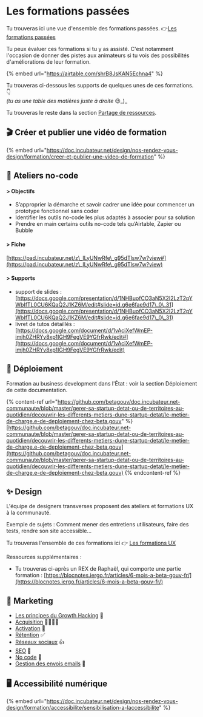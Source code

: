 # Les formations passées

Tu trouveras ici une vue d'ensemble des formations passées. 👉[Les formations passées](https://airtable.com/shrB8JsKAN5Echna4)

Tu peux évaluer ces formations si tu y as assisté. C'est notamment l'occasion de donner des pistes aux animateurs si tu vois des possibilités d'améliorations de leur formation.

{% embed url="https://airtable.com/shrB8JsKAN5Echna4" %}

Tu trouveras ci-dessous les supports de quelques unes de ces formations. 👇\
_(tu as une table des matières juste à droite_ 😉\_)\_

Tu trouveras le reste dans la section [Partage de ressources](../partage-de-ressources.md).

## 🎬 Créer et publier une vidéo de formation

{% embed url="https://doc.incubateur.net/design/nos-rendez-vous-design/formation/creer-et-publier-une-video-de-formation" %}

## 🤖 Ateliers no-code

#### > Objectifs

* S’approprier la démarche et sa~~v~~oir cadrer une idée pour commencer un prototype fonctionnel sans coder
* Identifier les outils no-code les plus adaptés à associer pour sa solution
* Prendre en main certains outils no-code tels qu’Airtable, Zapier ou Bubble

#### > Fiche

[https://pad.incubateur.net/z\_ILyUNwRfe\_g95dTlsw7w?view#](https://pad.incubateur.net/z\_ILyUNwRfe\_g95dTlsw7w?view)

#### > Supports

* support de slides : [https://docs.google.com/presentation/d/1NHBuofCO3aN5X2I2LzT2pYWbIfTL0CU6KQaQ2J1KZ6M/edit#slide=id.g6e6fae9d17\_0\_31](https://docs.google.com/presentation/d/1NHBuofCO3aN5X2I2LzT2pYWbIfTL0CU6KQaQ2J1KZ6M/edit#slide=id.g6e6fae9d17\_0\_31)
* livret de tutos détaillés : [https://docs.google.com/document/d/1vAciXefWmEP-imjh0ZHRYv8xp1IGH9FegVE9YGfrRwk/edit#](https://docs.google.com/document/d/1vAciXefWmEP-imjh0ZHRYv8xp1IGH9FegVE9YGfrRwk/edit)

## 🚀 Déploiement

Formation au business development dans l'État : voir la section Déploiement de cette documentation.

{% content-ref url="https://github.com/betagouv/doc.incubateur.net-communaute/blob/master/gerer-sa-startup-detat-ou-de-territoires-au-quotidien/decouvrir-les-differents-metiers-dune-startup-detat/le-metier-de-charge.e-de-deploiement-chez-beta.gouv" %}
[https://github.com/betagouv/doc.incubateur.net-communaute/blob/master/gerer-sa-startup-detat-ou-de-territoires-au-quotidien/decouvrir-les-differents-metiers-dune-startup-detat/le-metier-de-charge.e-de-deploiement-chez-beta.gouv](https://github.com/betagouv/doc.incubateur.net-communaute/blob/master/gerer-sa-startup-detat-ou-de-territoires-au-quotidien/decouvrir-les-differents-metiers-dune-startup-detat/le-metier-de-charge.e-de-deploiement-chez-beta.gouv)
{% endcontent-ref %}

## ✨ Design

L'équipe de designers transverses proposent des ateliers et formations UX à la communauté.

Exemple de sujets : Comment mener des entretiens utilisateurs, faire des tests, rendre son site accessible...

Tu trouveras l'ensemble de ces formations ici 👉 [Les formations UX](https://doc.incubateur.net/design/nos-rendez-vous-design/formation)

Ressources supplémentaires :

* Tu trouveras ci-après un REX de Raphaël, qui comporte une partie formation : [https://blocnotes.iergo.fr/articles/6-mois-a-beta-gouv-fr/](https://blocnotes.iergo.fr/articles/6-mois-a-beta-gouv-fr/)

## 🚀 Marketing

* [Les principes du Growth Hacking](https://doc.incubateur.net/startups/marketing/growth-hacking) 🚀
* [Acquisition](https://doc.incubateur.net/startups/marketing/lacquisition) 👨‍👨‍👦‍👦
* [Activation](https://doc.incubateur.net/startups/marketing/lactivation) 🎯
* [Rétention](https://doc.incubateur.net/startups/marketing/la-retention) ✅
* [Réseaux sociaux](https://doc.incubateur.net/startups/marketing/reseaux-sociaux) 👍
* [SEO](https://doc.incubateur.net/startups/marketing/seo-1) 🔎
* [No code](https://doc.incubateur.net/startups/marketing/no-code) 🤖
* [Gestion des envois emails](https://doc.incubateur.net/startups/marketing/gestion-des-envois-emails) 💌

## 🖥 Accessibilité numérique

{% embed url="https://doc.incubateur.net/design/nos-rendez-vous-design/formation/accessibilite/sensibilisation-a-laccessibilite" %}
